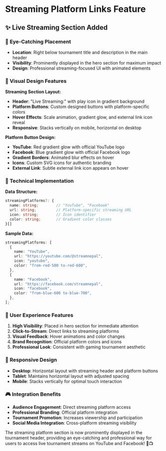# Streaming Platform Links Feature

## ✨ Live Streaming Section Added

### 🎯 **Eye-Catching Placement**

- **Location**: Right below tournament title and description in the main header
- **Visibility**: Prominently displayed in the hero section for maximum impact
- **Design**: Professional streaming-focused UI with animated elements

### 🎨 **Visual Design Features**

**Streaming Section Layout:**

- **Header**: "Live Streaming:" with play icon in gradient background
- **Platform Buttons**: Custom designed buttons with platform-specific colors
- **Hover Effects**: Scale animation, gradient glow, and external link icon reveal
- **Responsive**: Stacks vertically on mobile, horizontal on desktop

**Platform Button Design:**

- **YouTube**: Red gradient glow with official YouTube logo
- **Facebook**: Blue gradient glow with official Facebook logo
- **Gradient Borders**: Animated blur effects on hover
- **Icons**: Custom SVG icons for authentic branding
- **External Link**: Subtle external link icon appears on hover

### 🔧 **Technical Implementation**

**Data Structure:**

```typescript
streamingPlatforms?: {
  name: string;        // "YouTube", "Facebook"
  url: string;         // Platform-specific streaming URL
  icon: string;        // Icon identifier
  color: string;       // Gradient color classes
}[]
```

**Sample Data:**

```typescript
streamingPlatforms: [
  {
    name: "YouTube",
    url: "https://youtube.com/@streamnepal",
    icon: "youtube",
    color: "from-red-500 to-red-600",
  },
  {
    name: "Facebook",
    url: "https://facebook.com/streamnepal",
    icon: "facebook",
    color: "from-blue-600 to-blue-700",
  },
];
```

### 🚀 **User Experience Features**

1. **High Visibility**: Placed in hero section for immediate attention
2. **Click-to-Stream**: Direct links to streaming platforms
3. **Visual Feedback**: Hover animations and color changes
4. **Brand Recognition**: Official platform colors and icons
5. **Professional Look**: Consistent with gaming tournament aesthetic

### 📱 **Responsive Design**

- **Desktop**: Horizontal layout with streaming header and platform buttons
- **Tablet**: Maintains horizontal layout with adjusted spacing
- **Mobile**: Stacks vertically for optimal touch interaction

### 🎮 **Integration Benefits**

- **Audience Engagement**: Direct streaming platform access
- **Professional Branding**: Official platform integration
- **Tournament Promotion**: Increases viewership and participation
- **Social Media Integration**: Cross-platform streaming visibility

The streaming platform section is now prominently displayed in the tournament header, providing an eye-catching and professional way for users to access live tournament streams on YouTube and Facebook! 🔴📺
